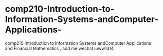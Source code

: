 # comp210-Introduction-to-Information-Systems-andComputer-Applications-
comp210 Introduction to Information Systems andComputer Applications  and Financial Mathematics , add me wechat iuww1314
